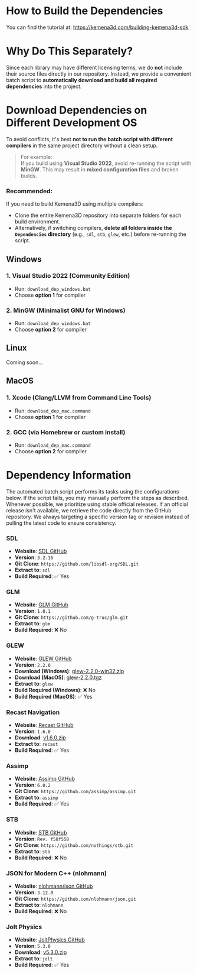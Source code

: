 # How to Build the Dependencies

You can find the tutorial at: https://kemena3d.com/building-kemena3d-sdk

# Why Do This Separately?

Since each library may have different licensing terms, we do **not** include their source files directly in our repository. Instead, we provide a convenient batch script to **automatically download and build all required dependencies** into the project.

# Download Dependencies on Different Development OS

To avoid conflicts, it's best **not to run the batch script with different compilers** in the same project directory without a clean setup.

> For example:  
> If you build using **Visual Studio 2022**, avoid re-running the script with **MinGW**. This may result in **mixed configuration files** and broken builds.

### Recommended:
If you need to build Kemena3D using multiple compilers:
- Clone the entire Kemena3D repository into separate folders for each build environment.
- Alternatively, if switching compilers, **delete all folders inside the `Dependencies` directory** (e.g., `sdl`, `stb`, `glew`, etc.) before re-running the script.

## Windows

### 1. Visual Studio 2022 (Community Edition)
- Run: `download_dep_windows.bat`
- Choose **option 1** for compiler

### 2. MinGW (Minimalist GNU for Windows)
- Run: `download_dep_windows.bat`
- Choose **option 2** for compiler

## Linux

Coming soon...

## MacOS

### 1. Xcode (Clang/LLVM from Command Line Tools)
- Run: `download_dep_mac.command`
- Choose **option 1** for compiler

### 2. GCC (via Homebrew or custom install)
- Run: `download_dep_mac.command`
- Choose **option 2** for compiler

# Dependency Information

The automated batch script performs its tasks using the configurations below.  If the script fails, you may manually perform the steps as described. Whenever possible, we prioritize using stable official releases. If an official release isn't available, we retrieve the code directly from the GitHub repository. We always targeting a specific version tag or revision instead of pulling the latest code to ensure consistency.

### SDL

- **Website**: [SDL GitHub](https://github.com/libsdl-org/SDL)  
- **Version**: `3.2.16`  
- **Git Clone**: `https://github.com/libsdl-org/SDL.git`  
- **Extract to**: `sdl`  
- **Build Required**: ✅ Yes

### GLM

- **Website**: [GLM GitHub](https://github.com/g-truc/glm)  
- **Version**: `1.0.1`  
- **Git Clone**: `https://github.com/g-truc/glm.git`  
- **Extract to**: `glm`  
- **Build Required**: ❌ No

### GLEW

- **Website**: [GLEW GitHub](https://github.com/nigels-com/glew)  
- **Version**: `2.2.0`  
- **Download (Windows)**: [glew-2.2.0-win32.zip](https://github.com/nigels-com/glew/releases/download/glew-2.2.0/glew-2.2.0-win32.zip)
- **Download (MacOS)**: [glew-2.2.0.tgz](https://github.com/nigels-com/glew/releases/download/glew-2.2.0/glew-2.2.0.tgz)
- **Extract to**: `glew`  
- **Build Required (Windows)**: ❌ No
- **Build Required (MacOS)**: ✅ Yes

### Recast Navigation

- **Website**: [Recast GitHub](https://github.com/recastnavigation/recastnavigation)  
- **Version**: `1.6.0`  
- **Download**: [v1.6.0.zip](https://github.com/recastnavigation/recastnavigation/archive/refs/tags/v1.6.0.zip)  
- **Extract to**: `recast`  
- **Build Required**: ✅ Yes

### Assimp

- **Website**: [Assimp GitHub](https://github.com/assimp/assimp)  
- **Version**: `6.0.2`  
- **Git Clone**: `https://github.com/assimp/assimp.git`  
- **Extract to**: `assimp`  
- **Build Required**: ✅ Yes

### STB

- **Website**: [STB GitHub](https://github.com/nothings/stb)  
- **Version**: `Rev. f58f558`  
- **Git Clone**: `https://github.com/nothings/stb.git`  
- **Extract to**: `stb`  
- **Build Required**: ❌ No

### JSON for Modern C++ (nlohmann)

- **Website**: [nlohmann/json GitHub](https://github.com/nlohmann/json)  
- **Version**: `3.12.0`  
- **Git Clone**: `https://github.com/nlohmann/json.git`  
- **Extract to**: `nlohmann`  
- **Build Required**: ❌ No

### Jolt Physics

- **Website**: [JoltPhysics GitHub](https://github.com/jrouwe/JoltPhysics)  
- **Version**: `5.3.0`  
- **Download**: [v5.3.0.zip](https://github.com/jrouwe/JoltPhysics/archive/refs/tags/v5.3.0.zip)  
- **Extract to**: `jolt`  
- **Build Required**: ✅ Yes
